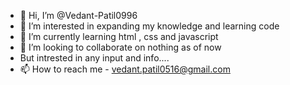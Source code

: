 - 👋 Hi, I’m @Vedant-Patil0996
- 👀 I’m interested in expanding my knowledge and learning code
- 🌱 I’m currently learning html , css and javascript
- 💞️ I’m looking to collaborate on nothing as of now 
- But intrested in any input and info....
- 📫 How to reach me - vedant.patil0516@gmail.com

<!---
Vedant-Patil0996/Vedant-Patil0996 is a ✨ special ✨ repository because its `README.md` (this file) appears on your GitHub profile.
You can click the Preview link to take a look at your changes.
--->
